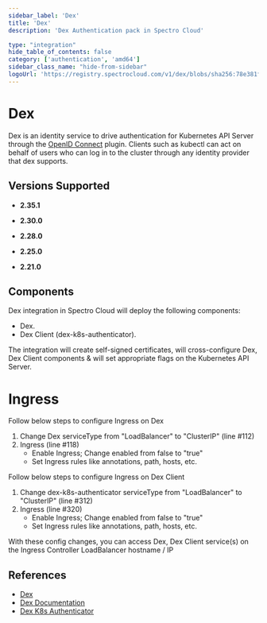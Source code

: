 ```yaml
---
sidebar_label: 'Dex'
title: 'Dex'
description: 'Dex Authentication pack in Spectro Cloud'

type: "integration"
hide_table_of_contents: false
category: ['authentication', 'amd64']
sidebar_class_name: "hide-from-sidebar"
logoUrl: 'https://registry.spectrocloud.com/v1/dex/blobs/sha256:78e381fe12509ed94c7c19cd6f6fc4e896ec66485364644dc1a40229fcf9d90d?type=image/png'
---
```






# Dex

Dex is an identity service to drive authentication for Kubernetes API Server through the [OpenID Connect](https://openid.net/connect/) plugin. Clients such as kubectl can act on behalf of users who can log in to the cluster through any identity provider that dex supports.


## Versions Supported

<Tabs>

<TabItem label="2.35.x" value="2.35.x">

* **2.35.1**

</TabItem>

<TabItem label="2.30.x" value="2.30.x">

* **2.30.0**

</TabItem>

<TabItem label="2.28.x" value="2.28.x">

* **2.28.0**

</TabItem>

<TabItem label="2.25.x" value="2.25.x">

  * **2.25.0**

</TabItem>

<TabItem label="2.21.x" value="2.21.x">

  * **2.21.0**

</TabItem>
</Tabs>

## Components

Dex integration in Spectro Cloud will deploy the following components:

* Dex.
* Dex Client (dex-k8s-authenticator).

The integration will create self-signed certificates, will cross-configure Dex, Dex Client components & will set appropriate flags on the Kubernetes API Server.

# Ingress

Follow below steps to configure Ingress on Dex

1. Change Dex serviceType from "LoadBalancer" to "ClusterIP" (line #112)
2. Ingress (line #118)
   * Enable Ingress; Change enabled from false to "true"
   * Set Ingress rules like annotations, path, hosts, etc.

Follow below steps to configure Ingress on Dex Client

1. Change dex-k8s-authenticator serviceType from "LoadBalancer" to "ClusterIP" (line #312)
2. Ingress (line #320)
   * Enable Ingress; Change enabled from false to "true"
   * Set Ingress rules like annotations, path, hosts, etc.

With these config changes, you can access Dex, Dex Client service(s) on the Ingress Controller LoadBalancer hostname / IP


## References

- [Dex](https://github.com/dexidp/dex)
- [Dex Documentation](https://dexidp.io/docs/)
- [Dex K8s Authenticator](https://github.com/mintel/dex-k8s-authenticator)
